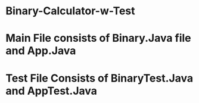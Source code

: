 # Binary-Calculator-w-Test
# Main File consists of Binary.Java file and App.Java
# Test File Consists of BinaryTest.Java and AppTest.Java
